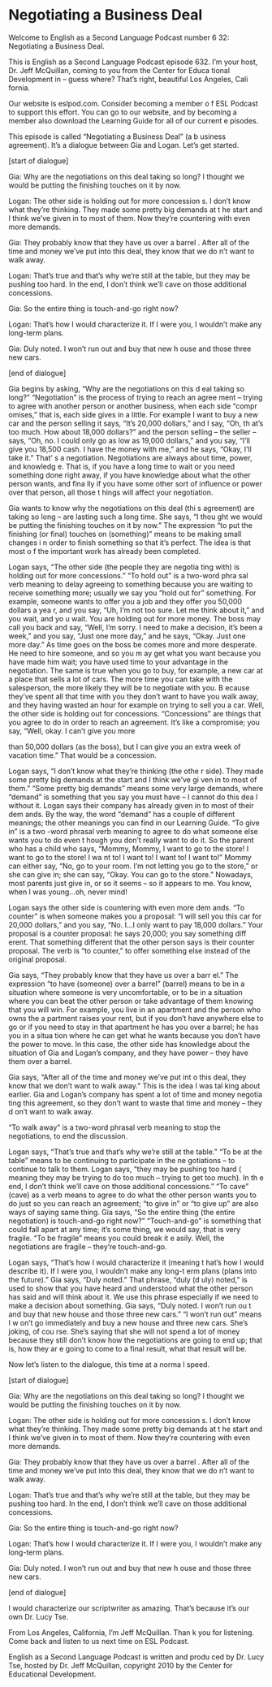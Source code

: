 # Negotiating a Business Deal

Welcome to English as a Second Language Podcast number 6 32: Negotiating a Business Deal. 

This is English as a Second Language Podcast episode 632.  I’m your host, Dr. Jeff McQuillan, coming to you from the Center for Educa tional Development in – guess where?  That’s right, beautiful Los Angeles, Cali fornia. 

Our website is eslpod.com.  Consider becoming a member o f ESL Podcast to support this effort.  You can go to our website, and by becoming a member also download the Learning Guide for all of our current e pisodes. 

This episode is called “Negotiating a Business Deal” (a b usiness agreement).  It’s a dialogue between Gia and Logan.  Let’s get started.  

[start of dialogue] 

Gia:  Why are the negotiations on this deal taking so long?  I thought we would be putting the finishing touches on it by now.   

Logan:  The other side is holding out for more concession s.  I don’t know what they’re thinking.  They made some pretty big demands at t he start and I think we’ve given in to most of them.  Now they’re countering  with even more demands. 

Gia:  They probably know that they have us over a barrel .  After all of the time and money we’ve put into this deal, they know that we do n’t want to walk away. 

Logan:  That’s true and that’s why we’re still at the table, but they may be pushing too hard.  In the end, I don’t think we’ll cave  on those additional concessions.   

Gia:  So the entire thing is touch-and-go right now?  

Logan:  That’s how I would characterize it.  If I were  you, I wouldn’t make any long-term plans. 

Gia:  Duly noted.  I won’t run out and buy that new h ouse and those three new cars. 

 [end of dialogue] 

Gia begins by asking, “Why are the negotiations on this d eal taking so long?” “Negotiation” is the process of trying to reach an agree ment – trying to agree with another person or another business, when each side “compr omises,” that is, each side gives in a little.  For example I want to buy a  new car and the person selling it says, “It’s 20,000 dollars,” and I say, “Oh, th at’s too much.  How about 18,000 dollars?” and the person selling – the seller – says, “Oh, no.  I could only go as low as 19,000 dollars,” and you say, “I’ll give you 18,500 cash.  I have the money with me,” and he says, “Okay, I’ll take it.”  That’ s a negotiation. Negotiations are always about time, power, and knowledg e.  That is, if you have a long time to wait or you need something done right away, if you have knowledge about what the other person wants, and fina lly if you have some other sort of influence or power over that person, all those t hings will affect your negotiation. 

Gia wants to know why the negotiations on this deal (thi s agreement) are taking so long – are lasting such a long time.  She says, “I thou ght we would be putting the finishing touches on it by now.”  The expression “to put the finishing (or final) touches on (something)” means to be making small changes i n order to finish something so that it’s perfect.  The idea is that most o f the important work has already been completed.   

Logan says, “The other side (the people they are negotia ting with) is holding out for more concessions.”  “To hold out” is a two-word phra sal verb meaning to delay agreeing to something because you are waiting to receive something more; usually we say you “hold out for” something.  For example,  someone wants to offer you a job and they offer you 50,000 dollars a yea r, and you say, “Uh, I’m not too sure.  Let me think about it,” and you wait, and yo u wait.  You are holding out for more money.  The boss may call you back and say, “Well, I’m sorry.  I need to make a decision, it’s been a week,” and you say, “Just one more day,” and he says, “Okay.  Just one more day.”  As time goes on the boss be comes more and more desperate.  He need to hire someone, and so you m ay get what you want because you have made him wait; you have used time to your advantage in the negotiation.  The same is true when you go to buy, for example, a new car at a place that sells a lot of cars.  The more time you can take with the salesperson, the more likely they will be to negotiate with you.  B ecause they’ve spent all that time with you they don’t want to have you walk away, and they having wasted an hour for example on trying to sell you a car.  Well, the  other side is holding out for concessions.  “Concessions” are things that you agree to do in order to reach an agreement.  It’s like a compromise; you say, “Well, okay.  I can’t give you more  

 than 50,000 dollars (as the boss), but I can give you an extra week of vacation time.”  That would be a concession. 

Logan says, “I don’t know what they’re thinking (the othe r side).  They made some pretty big demands at the start and I think we’ve gi ven in to most of them.” “Some pretty big demands” means some very large demands, where “demand” is something that you say you must have – I cannot do this dea l without it.  Logan says their company has already given in to most of their dem ands.  By the way, the word “demand” has a couple of different meanings;  the other meanings you can find in our Learning Guide.  “To give in” is a two -word phrasal verb meaning to agree to do what someone else wants you to do even t hough you don’t really want to do it.  So the parent who has a child who says, “Mommy, Mommy, I want to go to the store!  I want to go to the store!  I wa nt to!  I want to!  I want to!  I want to!”  Mommy can either say, “No, go to your room.   I’m not letting you go to the store,” or she can give in; she can say, “Okay.  You can  go to the store.” Nowadays, most parents just give in, or so it seems – so it  appears to me.  You know, when I was young…oh, never mind!   

Logan says the other side is countering with even more dem ands.  “To counter” is when someone makes you a proposal: “I will sell you this car for 20,000 dollars,” and you say, “No.  I…I only want to pay 18,000 dollars.”  Your proposal is a counter proposal: he says 20,000; you say something diff erent.  That something different that the other person says is their counter proposal.  The verb is “to counter,” to offer something else instead of the original proposal. 

Gia says, “They probably know that they have us over a barr el.”  The expression “to have (someone) over a barrel” (barrel) means to be in a situation where someone is very uncomfortable, or to be in a situation where you can beat the other person or take advantage of them knowing that you  will win.  For example, you live in an apartment and the person who owns the a partment raises your rent, but if you don’t have anywhere else to go or if you need to stay in that apartment he has you over a barrel; he has you in a situa tion where he can get what he wants because you don’t have the power to move.   In this case, the other side has knowledge about the situation of Gia and  Logan’s company, and they have power – they have them over a barrel.   

Gia says, “After all of the time and money we’ve put int o this deal, they know that we don’t want to walk away.”  This is the idea I was tal king about earlier.  Gia and Logan’s company has spent a lot of time and money negotia ting this agreement, so they don’t want to waste that time and money – they d on’t want to walk away.   

 “To walk away” is a two-word phrasal verb meaning to stop  the negotiations, to end the discussion. 

Logan says, “That’s true and that’s why we’re still at the  table.”  “To be at the table” means to be continuing to participate in the ne gotiations – to continue to talk to them.  Logan says, “they may be pushing too hard ( meaning they may be trying to do too much – trying to get too much).  In th e end, I don’t think we’ll cave on those additional concessions.”  “To cave” (cave) as a verb  means to agree to do what the other person wants you to do just so you can reach an agreement; “to give in” or “to give up” are also ways of saying same  thing.  Gia says, “So the entire thing (the entire negotiation) is touch-and-go  right now?”  “Touch-and-go” is something that could fall apart at any time; it’s some thing, we would say, that is very fragile.  “To be fragile” means you could break it e asily.  Well, the negotiations are fragile – they’re touch-and-go. 

Logan says, “That’s how I would characterize it (meaning t hat’s how I would describe it).  If I were you, I wouldn’t make any long-t erm plans (plans into the future).”  Gia says, “Duly noted.”  That phrase, “duly (d uly) noted,” is used to show that you have heard and understood what the other person has said and will think about it.  We use this phrase especially if we  need to make a decision about something.  Gia says, “Duly noted.  I won’t run ou t and buy that new house and those three new cars.”  “I won’t run out” means I w on’t go immediately and buy a new house and three new cars.  She’s joking, of cou rse.  She’s saying that she will not spend a lot of money because they still don’t  know how the negotiations are going to end up; that is, how they ar e going to come to a final result, what that result will be. 

Now let’s listen to the dialogue, this time at a norma l speed. 

[start of dialogue] 

Gia:  Why are the negotiations on this deal taking so long?  I thought we would be putting the finishing touches on it by now.   

Logan:  The other side is holding out for more concession s.  I don’t know what they’re thinking.  They made some pretty big demands at t he start and I think we’ve given in to most of them.  Now they’re countering  with even more demands. 

Gia:  They probably know that they have us over a barrel .  After all of the time and money we’ve put into this deal, they know that we do n’t want to walk away.  

 Logan:  That’s true and that’s why we’re still at the table, but they may be pushing too hard.  In the end, I don’t think we’ll cave  on those additional concessions.   

Gia:  So the entire thing is touch-and-go right now?  

Logan:  That’s how I would characterize it.  If I were  you, I wouldn’t make any long-term plans. 

Gia:  Duly noted.  I won’t run out and buy that new h ouse and those three new cars. 

[end of dialogue] 

I would characterize our scriptwriter as amazing.  That’s because it’s our own Dr. Lucy Tse.   

From Los Angeles, California, I’m Jeff McQuillan.  Than k you for listening.  Come back and listen to us next time on ESL Podcast. 

English as a Second Language Podcast is written and produ ced by Dr. Lucy Tse, hosted by Dr. Jeff McQuillan, copyright 2010 by the Center  for Educational Development.


